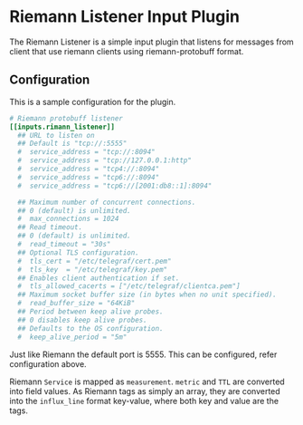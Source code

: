 # Riemann Listener Input Plugin

The Riemann Listener is a simple input plugin that listens for messages from
client that use riemann clients using riemann-protobuff format.

## Configuration

This is a sample configuration for the plugin.

```toml @sample.conf
# Riemann protobuff listener
[[inputs.rimann_listener]]
  ## URL to listen on
  ## Default is "tcp://:5555"
  #  service_address = "tcp://:8094"
  #  service_address = "tcp://127.0.0.1:http"
  #  service_address = "tcp4://:8094"
  #  service_address = "tcp6://:8094"
  #  service_address = "tcp6://[2001:db8::1]:8094"

  ## Maximum number of concurrent connections.
  ## 0 (default) is unlimited.
  #  max_connections = 1024
  ## Read timeout.
  ## 0 (default) is unlimited.
  #  read_timeout = "30s"
  ## Optional TLS configuration.
  #  tls_cert = "/etc/telegraf/cert.pem"
  #  tls_key  = "/etc/telegraf/key.pem"
  ## Enables client authentication if set.
  #  tls_allowed_cacerts = ["/etc/telegraf/clientca.pem"]
  ## Maximum socket buffer size (in bytes when no unit specified).
  #  read_buffer_size = "64KiB"
  ## Period between keep alive probes.
  ## 0 disables keep alive probes.
  ## Defaults to the OS configuration.
  #  keep_alive_period = "5m"
```

Just like Riemann the default port is 5555. This can be configured, refer configuration above.

Riemann `Service` is mapped as `measurement`. `metric` and `TTL` are converted into field values.
As Riemann tags as simply an array, they are converted into the `influx_line` format key-value, where both key and value are the tags.
